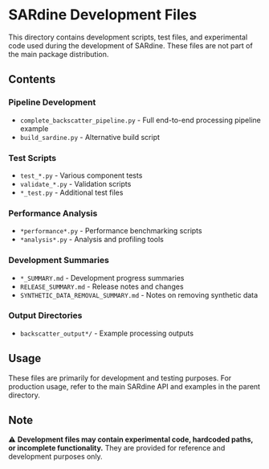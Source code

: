 # SARdine Development Files

This directory contains development scripts, test files, and experimental code used during the development of SARdine. These files are not part of the main package distribution.

## Contents

### Pipeline Development
- `complete_backscatter_pipeline.py` - Full end-to-end processing pipeline example
- `build_sardine.py` - Alternative build script

### Test Scripts
- `test_*.py` - Various component tests
- `validate_*.py` - Validation scripts
- `*_test.py` - Additional test files

### Performance Analysis
- `*performance*.py` - Performance benchmarking scripts
- `*analysis*.py` - Analysis and profiling tools

### Development Summaries
- `*_SUMMARY.md` - Development progress summaries
- `RELEASE_SUMMARY.md` - Release notes and changes
- `SYNTHETIC_DATA_REMOVAL_SUMMARY.md` - Notes on removing synthetic data

### Output Directories
- `backscatter_output*/` - Example processing outputs

## Usage

These files are primarily for development and testing purposes. For production usage, refer to the main SARdine API and examples in the parent directory.

## Note

⚠️ **Development files may contain experimental code, hardcoded paths, or incomplete functionality.** They are provided for reference and development purposes only.
